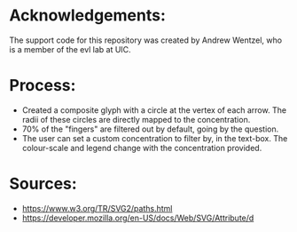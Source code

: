 # Acknowledgements:
The support code for this repository was created by Andrew Wentzel, who is a member of the evl lab at UIC.

# Process:
- Created a composite glyph with a circle at the vertex of each arrow. The radii of these circles are directly mapped to the concentration.
- 70% of the "fingers" are filtered out by default, going by the question.
- The user can set a custom concentration to filter by, in the text-box. The colour-scale and legend change with the concentration provided.

# Sources:
- https://www.w3.org/TR/SVG2/paths.html
- https://developer.mozilla.org/en-US/docs/Web/SVG/Attribute/d
